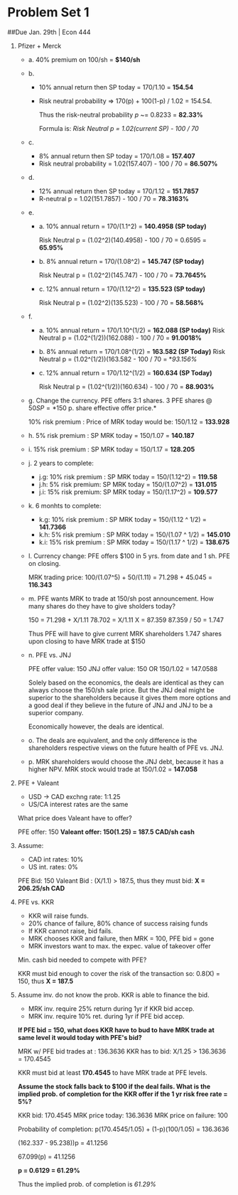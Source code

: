 # Problem Set 1

##Due Jan. 29th | Econ 444

1. Pfizer + Merck
	- a. 40% premium on 100/sh = **$140/sh**
	- b. 
		- 10% annual return then SP today = 170/1.10 = **154.54**
		- Risk neutral probability => 170(p) + 100(1-p) / 1.02 = 154.54.
		
			Thus the risk-neutral probability *p* ~= 0.8233 = **82.33%**
		
			Formula is: *Risk Neutral p = 1.02(current SP) - 100 / 70*
	- c. 
		- 8% annual return then SP today = 170/1.08 = **157.407**
		- Risk neutral probability = 1.02(157.407) - 100 / 70 = **86.507%**
	- d. 
		- 12% annual return then SP today = 170/1.12 = **151.7857**
		- R-neutral p = 1.02(151.7857) - 100 / 70 = **78.3163%**
	- e. 
		- a. 10% annual return = 170/(1.1^2) = **140.4958 (SP today)**
		
			Risk Neutral p = (1.02^2)(140.4958) - 100 / 70 = 0.6595 = **65.95%**
		- b. 8% annual return = 170/(1.08^2) = **145.747 (SP today)**
		
			Risk Neutral p = (1.02^2)(145.747) - 100 / 70 = **73.7645%**
		- c. 12% annual return = 170/(1.12^2) = **135.523 (SP today)**
			
			Risk Neutral p = (1.02^2)(135.523) - 100 / 70 = **58.568%**
	- f. 
		- a. 10% annual return = 170/1.10^(1/2) = **162.088 (SP today)**
			Risk Neutral p = (1.02^(1/2))(162.088) - 100 / 70 = **91.0018%**
		- b. 8% annual return = 170/1.08^(1/2) = **163.582 (SP Today)**
			Risk Neutral p = (1.02^(1/2))(163.582 - 100 / 70 = **93.156%*

		- c. 12% annual return = 170/1.12^(1/2) = **160.634 (SP Today)**

			Risk Neutral p = (1.02^(1/2))(160.634) - 100 / 70 = **88.903%**
	- g. Change the currency. PFE offers 3:1 shares. 3 PFE shares @ $50 SP = *$150 p. share effective offer price.* 

		10% risk premium : Price of MRK today would be: 150/1.12 = **133.928**
		
	- h. 5% risk premium : SP MRK today = 150/1.07 = **140.187**
	- i. 15% risk premium : SP MRK today = 150/1.17 = **128.205**
	- j. 2 years to complete:
		- j.g: 10% risk premium : SP MRK today = 150/(1.12^2) = **119.58**
		- j.h: 5% risk premium: SP MRK today = 150/(1.07^2) = **131.015**
		- j.i: 15% risk premium: SP MRK today = 150/(1.17^2) = **109.577**
	- k. 6 monhts to complete:
		- k.g: 10% risk premium : SP MRK today = 150/(1.12 ^ 1/2) = **141.7366**
		- k.h: 5% risk premium : SP MRK today = 150/(1.07 ^ 1/2) = **145.010**
		- k.i: 15% risk premium : SP MRK today = 150/(1.17 ^ 1/2) = **138.675**
	- l. Currency change: PFE offers $100 in 5 yrs. from date and 1 sh. PFE on closing.
	
		MRK trading price: 100/(1.07^5) + 50/(1.11) = 71.298 + 45.045 = **116.343** 
	- m. PFE wants MRK to trade at 150/sh post announcement. How many shares do they have to give sholders today?
	
		150 = 71.298 + X/1.11
		78.702 = X/1.11
		X = 87.359
		87.359 / 50 = 1.747

		Thus PFE will have to give current MRK shareholders 1.747 shares upon closing to have MRK trade at $150
	- n. PFE vs. JNJ
		
		PFE offer value: 150
		JNJ offer value: 150 OR 150/1.02 = 147.0588

		Solely based on the economics, the deals are identical as they can always choose the 150/sh sale price. But the JNJ deal might be superior to the shareholders because it gives them more options and a good deal if they believe in the future of JNJ and JNJ to be a superior company. 

		Economically however, the deals are identical.
	- o. The deals are equivalent, and the only difference is the shareholders respective views on the future health of PFE vs. JNJ.
	- p. MRK shareholders would choose the JNJ debt, because it has a higher NPV. MRK stock would trade at 150/1.02 = **147.058**


2. PFE + Valeant
	- USD -> CAD exchng rate: 1:1.25
	- US/CA interest rates are the same 
	
	What price does Valeant have to offer?

	PFE offer: 150
	**Valeant offer: 150(1.25) = 187.5 CAD/sh cash**
 
3. Assume:
	- CAD int rates: 10%
	- US int. rates: 0%
	
	PFE Bid: 150
	Valeant Bid : (X/1.1) > 187.5, thus they must bid: **X = 206.25/sh CAD**

4. PFE vs. KKR
	- KKR will raise funds. 
	- 20% chance of failure, 80% chance of success raising funds
	- If KKR cannot raise, bid fails.
	- MRK chooses KKR and failure, then MRK = 100, PFE bid = gone
	- MRK investors want to max. the expec. value of takeover offer

	Min. cash bid needed to compete with PFE?

	KKR must bid enough to cover the risk of the transaction so: 0.8(X) = 150, thus **X = 187.5**

5. Assume inv. do not know the prob. KKR is able to finance the bid. 
	- MRK inv. require 25% return during 1yr if KKR bid accep.
	- MRK inv. require 10% ret. during 1yr if PFE bid accep.

	**If PFE bid = 150, what does KKR have to bud to have MRK trade at same level it would today with PFE's bid?**

	MRK w/ PFE bid trades at : 136.3636
	KKR has to bid: X/1.25 > 136.3636 = 170.4545

	KKR must bid at least **170.4545** to have MRK trade at PFE levels.

	

	**Assume the stock falls back to $100 if the deal fails. What is the implied prob. of completion for the KKR offer if the 1 yr risk free rate = 5%?**

	KKR bid: 170.4545
	MRK price today: 136.3636
	MRK price on failure: 100

	Probability of completion: p(170.4545/1.05) + (1-p)(100/1.05) = 136.3636

	(162.337 - 95.238))p = 41.1256

	67.099(p) = 41.1256

	**p = 0.6129  = 61.29%**

	Thus the implied prob. of completion is *61.29%*
